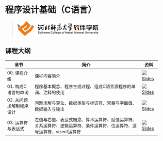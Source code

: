 # 程序设计基础（C语言） 
> <img src="./Image/logo.png" height="50" />


## 课程大纲

| 章节 | 简介 | 资料 |
|-----|-----|-----|
|00. 课程介绍|课程内容简介|[<img src="https://raw.githubusercontent.com/TelerikAcademy/Common/master/icons/presentation.png" height="15" />Slides](/Slides/Ch00/C语言程序设计_chapt00.pdf)|
|01. 构成C语言的单词|程序基本概念、程序生成过程、组成C语言源程序的单词、注释的使用|[<img src="https://raw.githubusercontent.com/TelerikAcademy/Common/master/icons/presentation.png" height="15" />Slides](/Slides/Ch01/C语言程序设计_chapt01.pdf)|
|02. 从问题求解到程序设计|问题求解与算法、数据类型与标识符、常量与字面值、数据输入与输出|[<img src="https://raw.githubusercontent.com/TelerikAcademy/Common/master/icons/presentation.png" height="15" />Slides](/Slides/Ch02/C语言程序设计_chapt02.pdf)|
|03. 运算符与表达式|左值与右值、表达式概念、算术运算符、赋值运算符、关系运算符、逻辑运算符、条件运算符、位运算符、逗号运算符、sizeof运算符|[<img src="https://raw.githubusercontent.com/TelerikAcademy/Common/master/icons/presentation.png" height="15" />Slides](/Slides/Ch03/C语言程序设计_chapt03.pdf)|

